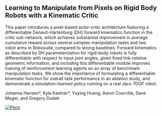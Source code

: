 ## Learning to Manipulate from Pixels on Rigid Body Robots with a Kinematic Critic 

This paper introduces a pixel-based actor-critic architecture featuring a differentiable Denavit-Hartenburg (DH) forward kinematics function in the critic sub-network, which achieves substantial improvement in average cumulative reward across several complex manipulation tasks and two robot arms in Robosuite, compared to strong baselines. Forward kinematics as described by DH parameterization for rigid-body robots is fully differentiable with respect to input joint angles, given fixed link-relative geometric information, and including this differentiable module improves training of reinforcement learning agents on an array of benchmark manipulation tasks.  We show the importance of formulating a differentiable kinematic function for overall task performance in an ablation study, and demonstrate a simulation-learned policy running on a real Jaco 7DOF robot. 

Johanna Hansen*, Kyle Kastner*, Yuying Huang, Aaron Courville, Dave Meger, and Gregory Dudek

[![Pitch](https://img.youtube.com/vi/9sShOuqNgAc/hqdefault.jpg)](https://youtu.be/9sShOuqNgAc)

